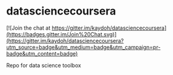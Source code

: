 datasciencecoursera
===================

[![Join the chat at https://gitter.im/kaydoh/datasciencecoursera](https://badges.gitter.im/Join%20Chat.svg)](https://gitter.im/kaydoh/datasciencecoursera?utm_source=badge&utm_medium=badge&utm_campaign=pr-badge&utm_content=badge)

Repo for data science toolbox 

